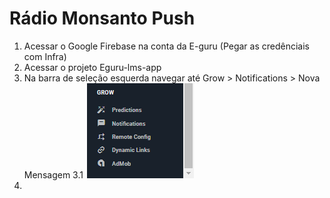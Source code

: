 <!-- TITLE: Radio Monsanto Push -->
<!-- SUBTITLE: A quick summary of Radio Monsanto Push -->

# Rádio Monsanto Push
1. Acessar o Google Firebase na conta da E-guru (Pegar as credênciais com Infra)
2. Acessar o projeto Eguru-lms-app
3. Na barra de seleção esquerda navegar até Grow > Notifications > Nova Mensagem
3.1
 ![Img 26022018 144908 0](/uploads/img-26022018-144908-0.png "Img 26022018 144908 0")
4.